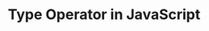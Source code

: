 ---
id: type-operator-in-javascript
title: Type Operator in JavaScript
sidebar_label: Type Operator
sidebar_position: 8
tags: [JavaScript]
description: What is the type operator in JavaScript and how to use it.
---